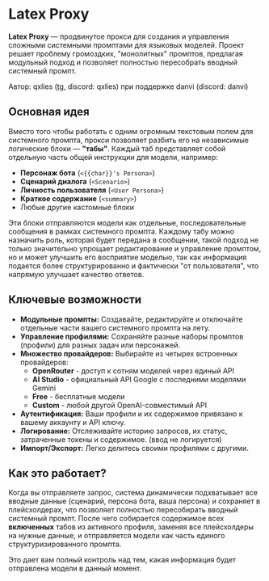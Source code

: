 # Latex Proxy

**Latex Proxy** — продвинутое прокси для создания и управления сложными системными промптами для языковых моделей. Проект решает проблему громоздких, "монолитных" промптов, предлагая модульный подход и позволяет полностью пересобрать вводный системный промпт.

Автор: qxlies ([tg](https://janitorai.com), discord: qxlies) при поддержке danvi (discord: danvi)

## Основная идея

Вместо того чтобы работать с одним огромным текстовым полем для системного промпта, прокси позволяет разбить его на независимые логические блоки — **"табы"**. Каждый таб представляет собой отдельную часть общей инструкции для модели, например:

*   **Персонаж бота** (`<{{char}}'s Persona>`)
*   **Сценарий диалога** (`<Scenario>`)
*   **Личность пользователя** (`<User Persona>`)
*   **Краткое содержание** (`<summary>`)
*   Любые другие кастомные блоки

Эти блоки отправляются модели как отдельные, последовательные сообщения в рамках системного промпта. Каждому табу можно назначить роль, которая будет передана в сообщении, такой подход не только значительно упрощает редактирование и управление промптом, но и может улучшить его восприятие моделью, так как информация подается более структурированно и фактически "от пользователя", что напрямую улучшает качество ответов.

## Ключевые возможности

*   **Модульные промпты:** Создавайте, редактируйте и отключайте отдельные части вашего системного промпта на лету.
*   **Управление профилями:** Сохраняйте разные наборы промптов (профили) для разных задач или персонажей.
*   **Множество провайдеров:** Выбирайте из четырех встроенных провайдеров:
    *   **OpenRouter** - доступ к сотням моделей через единый API
    *   **AI Studio** - официальный API Google с последними моделями Gemini
    *   **Free** - бесплатные модели
    *   **Custom** - любой другой OpenAI-совместимый API
*   **Аутентификация:** Ваши профили и их содержимое привязано к вашему аккаунту и API ключу.
*   **Логирование:** Отслеживайте историю запросов, их статус, затраченные токены и содержимое. (ввод не логируется)
*   **Импорт/Экспорт:** Легко делитесь своими профилями с другими.

## Как это работает?

Когда вы отправляете запрос, система динамически подхватывает все вводные данные (сценарий, персона бота, ваша персона) и сохраняет в плейсхолдерах, что позволяет полностью пересобирать вводный системный промпт. После чего собирается содержимое всех **включенных** табов из активного профиля, заменяя все плейсхолдеры на нужные данные, и отправляется модели как часть единого структуризированного промпта.

Это дает вам полный контроль над тем, какая информация будет отправлена модели в данный момент.
